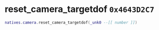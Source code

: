 # reset_camera_targetdof `0x4643D2C7`

```lua
natives.camera.reset_camera_targetdof(_unk0 --[[ number ]])
```
